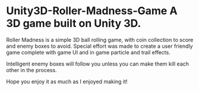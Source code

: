 # Unity3D-Roller-Madness-Game  A 3D game built on Unity 3D. 

Roller Madness is a simple 3D ball rolling game, with coin collection to score and enemy boxes to avoid. Special effort was made to create a user friendly game complete with game UI and in game particle and trail effects. 

Intelligent enemy boxes will follow you unless you can make them kill each other in the process. 

Hope you enjoy it as much as I enjoyed making it!
